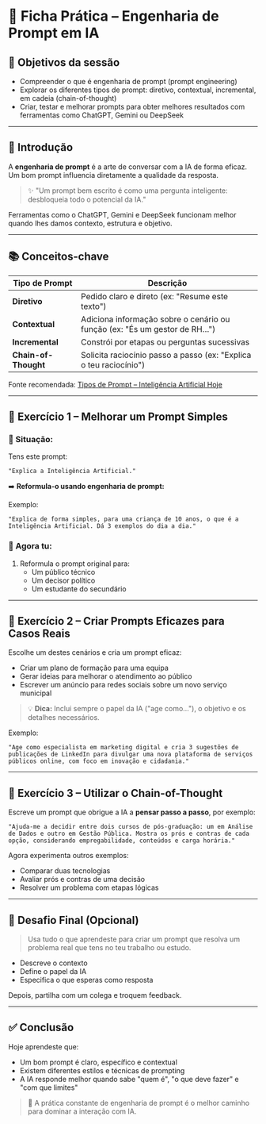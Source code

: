 # 🧪 Ficha Prática – Engenharia de Prompt em IA

## 🎯 Objetivos da sessão

- Compreender o que é engenharia de prompt (prompt engineering)
- Explorar os diferentes tipos de prompt: diretivo, contextual, incremental, em cadeia (chain-of-thought)
- Criar, testar e melhorar prompts para obter melhores resultados com ferramentas como ChatGPT, Gemini ou DeepSeek

---

## 🧠 Introdução

A **engenharia de prompt** é a arte de conversar com a IA de forma eficaz. Um bom prompt influencia diretamente a qualidade da resposta.

> ✨ "Um prompt bem escrito é como uma pergunta inteligente: desbloqueia todo o potencial da IA."

Ferramentas como o ChatGPT, Gemini e DeepSeek funcionam melhor quando lhes damos contexto, estrutura e objetivo.

---

## 📚 Conceitos-chave

| Tipo de Prompt              | Descrição                                                                 |
|----------------------------|--------------------------------------------------------------------------|
| **Diretivo**               | Pedido claro e direto (ex: "Resume este texto")                          |
| **Contextual**             | Adiciona informação sobre o cenário ou função (ex: "És um gestor de RH…")|
| **Incremental**            | Constrói por etapas ou perguntas sucessivas                               |
| **Chain-of-Thought**       | Solicita raciocínio passo a passo (ex: "Explica o teu raciocínio")       |

Fonte recomendada: [Tipos de Prompt – Inteligência Artificial Hoje](https://inteligenciaartificialhoje.pt/os-tipos-de-prompt-para-a-ia-generativa/)

---

## 🧪 Exercício 1 – Melhorar um Prompt Simples

### 🔹 Situação:
Tens este prompt:
```
"Explica a Inteligência Artificial."
```
➡️ **Reformula-o usando engenharia de prompt:**

Exemplo:
```
"Explica de forma simples, para uma criança de 10 anos, o que é a Inteligência Artificial. Dá 3 exemplos do dia a dia." 
```

### 📝 Agora tu:
1. Reformula o prompt original para:
   - Um público técnico
   - Um decisor político
   - Um estudante do secundário

---

## 🧪 Exercício 2 – Criar Prompts Eficazes para Casos Reais

Escolhe um destes cenários e cria um prompt eficaz:

- Criar um plano de formação para uma equipa
- Gerar ideias para melhorar o atendimento ao público
- Escrever um anúncio para redes sociais sobre um novo serviço municipal

> 💡 **Dica:** Inclui sempre o papel da IA ("age como…"), o objetivo e os detalhes necessários.

Exemplo:
```
"Age como especialista em marketing digital e cria 3 sugestões de publicações de LinkedIn para divulgar uma nova plataforma de serviços públicos online, com foco em inovação e cidadania."
```

---

## 🧪 Exercício 3 – Utilizar o Chain-of-Thought

Escreve um prompt que obrigue a IA a **pensar passo a passo**, por exemplo:

```
"Ajuda-me a decidir entre dois cursos de pós-graduação: um em Análise de Dados e outro em Gestão Pública. Mostra os prós e contras de cada opção, considerando empregabilidade, conteúdos e carga horária."
```

Agora experimenta outros exemplos:
- Comparar duas tecnologias
- Avaliar prós e contras de uma decisão
- Resolver um problema com etapas lógicas

---

## 🧠 Desafio Final (Opcional)

> Usa tudo o que aprendeste para criar um prompt que resolva um problema real que tens no teu trabalho ou estudo.

- Descreve o contexto
- Define o papel da IA
- Especifica o que esperas como resposta

Depois, partilha com um colega e troquem feedback.

---

## ✅ Conclusão

Hoje aprendeste que:

- Um bom prompt é claro, específico e contextual
- Existem diferentes estilos e técnicas de prompting
- A IA responde melhor quando sabe "quem é", "o que deve fazer" e "com que limites"

> 🚀 A prática constante de engenharia de prompt é o melhor caminho para dominar a interação com IA.
